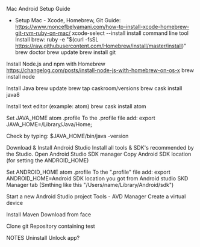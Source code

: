 Mac Android Setup Guide
* Setup Mac - Xcode, Homebrew, Git
Guide: https://www.moncefbelyamani.com/how-to-install-xcode-homebrew-git-rvm-ruby-on-mac/
xcode-select --install
install command line tool
Install brew:
ruby -e "$(curl -fsSL https://raw.githubusercontent.com/Homebrew/install/master/install)"
brew doctor
brew update
brew install git

Install Node.js and npm with Homebrew
https://changelog.com/posts/install-node-js-with-homebrew-on-os-x
brew install node

Install Java
brew update
brew tap caskroom/versions
brew cask install java8

Install text editor (example: atom)
brew cask install atom

Set JAVA_HOME
atom .profile
To the .profile file add:
export JAVA_HOME=/Library/Java/Home;

Check by typing:
$JAVA_HOME/bin/java -version

Download & Install Android Studio
Install all tools & SDK's recommended by the Studio.
Open Android Studio SDK manager
Copy Android SDK location (for setting the ANDROID_HOME)

Set ANDROID_HOME
atom .profile
To the ".profile" file add:
export ANDROID_HOME=Android SDK location you got from Android studio SKD Manager tab (Smthing like this "/Users/name/Library/Android/sdk")

Start a new Android Studio project
Tools - AVD Manager
Create a virtual device

Install Maven
Download from face




Clone git Repository containing test


NOTES
Uninstall Unlock app?
